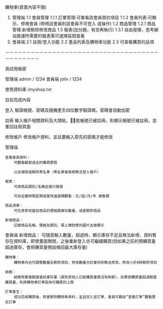 購物車(買賣內容不限)
1. 管理端
    1.1 會員管理
    1.1.1 訂單管理:可單看該會員買的項目
    1.1.2 會員列表:可顯示、停用會員 (停用該會員則該會員不可登入 或操作)
1.2 商品管理
    1.2.1 商品管理:新增刪除修改商品
1.3 報表(加分題，有空再執行)
    1.3.1 自由發揮，思考網站營運所需要的報表需可選擇區間查看
2. 會員端
    2.1 註冊/登入功能
    2.2 產品列表及購物車功能 2.3 可查看購買的品項


－－－－－－－－－－－－－－－－－－－－－－－－－－－－－－－－－－－－－－－－－－－－


測試用帳密

管理端 admin / 1234
會員端 jolin / 1234

使用資料庫 /myshop.txt

目前完成內容

登入
    驗證帳號、密碼及隨機產生四位數字驗證碼，密碼會自動加密

註冊
    輸入帳戶相關資料及大頭貼，若帳號已被註冊，則顯示帳號已被註冊，並重回註冊頁面

修改帳戶
   修改帳戶資料，並且要輸入原先的密碼才能修改

管理端 

    查看會員資料：
        可觀看顧客過去的購買歷程

        以及增設或解除黑名單（黑名單會員將無法登入帳戶）

    報表：
        可用商品類別/名稱去進行搜尋
        
        可自定義時間區間或是快速選擇觀看：日/週/月/年 銷售額

    商品清單：
        可任意修改當前商品的價格跟庫存數量，或是刪除商品

    新增商品：
        記錄商品名稱、價格及類別，需上傳對應的圖片去做顯示


會員端
    新增商品：
        可隨意輸入數量，超過時，顯示庫存不足且無法新增，資料暫存在資料庫，即使畫面關閉，之後重新登入亦可繼續購買(但如果之前的預購買量超過庫存，會把購買量預設條回最大庫存量)
    
    購物車：
        購物車內也可調整數量及刪除項目，修改數量大於庫存則無法修改，修改小於0時刪除項目

    結帳：
        結帳時重複驗證當前庫存量（避免其他人已經購買畫面沒有刷新），如果欲購買量超過驗證購買量，則將購物車訂單設為可購買的上限

    訂單產生：
        成功完成購買後，將會刪除購物車資料，並且加入至訂單，會員可藉由“查看訂單”觀看歷史訂單
            